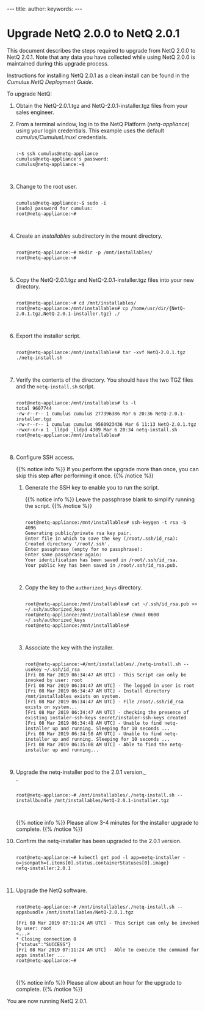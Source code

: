 \--- title: author: keywords: ---

# Upgrade NetQ 2.0.0 to NetQ 2.0.1

This document describes the steps required to upgrade from NetQ 2.0.0 to
NetQ 2.0.1. Note that any data you have collected while using NetQ 2.0.0
is maintained during this upgrade process.

Instructions for installing NetQ 2.0.1 as a clean install can be found
in the *Cumulus NetQ Deployment Guide*.

To upgrade NetQ:

1.  Obtain the NetQ-2.0.1.tgz and NetQ-2.0.1-installer.tgz files from
    your sales engineer.

2.  From a terminal window, log in to the NetQ Platform
    (*netq-appliance*) using your login credentials. This example uses
    the default *cumulus/CumulusLinux\!* credentials.
    
    ``` 
                    
    :~$ ssh cumulus@netq-appliance
    cumulus@netq-appliance's password: 
    cumulus@netq-appliance:~$ 
    
        
    ```

3.  Change to the root user.
    
    ``` 
                    
    cumulus@netq-appliance:~$ sudo -i
    [sudo] password for cumulus:
    root@netq-appliance:~#
    
        
    ```

4.  Create an *installables* subdirectory in the mount directory.
    
    ``` 
                    
    root@netq-appliance:~# mkdir -p /mnt/installables/
    root@netq-appliance:~#
    
        
    ```

5.  Copy the NetQ-2.0.1.tgz and NetQ-2.0.1-installer.tgz files into your
    new directory.
    
    ``` 
                    
    root@netq-appliance:~# cd /mnt/installables/
    root@netq-appliance:/mnt/installables# cp /home/usr/dir/{NetQ-2.0.1.tgz,NetQ-2.0.1-installer.tgz} ./ 
    
        
    ```

6.  Export the installer script.
    
    ``` 
                    
    root@netq-appliance:/mnt/installables# tar -xvf NetQ-2.0.1.tgz ./netq-install.sh
    
        
    ```

7.  Verify the contents of the directory. You should have the two TGZ
    files and the `netq-install.sh` script.
    
    ``` 
                    
    root@netq-appliance:/mnt/installables# ls -l
    total 9607744
    -rw-r--r-- 1 cumulus cumulus 277396386 Mar 6 20:36 NetQ-2.0.1-installer.tgz
    -rw-r--r-- 1 cumulus cumulus 9560923436 Mar 6 11:13 NetQ-2.0.1.tgz
    -rwxr-xr-x 1 _lldpd _lldpd 4309 Mar 6 20:34 netq-install.sh
    root@netq-appliance:/mnt/installables#
    
        
    ```

8.  Configure SSH access.
    
    <div class="confbox admonition admonition-info">
    
    <div class="admonition-body">
    
    {{% notice info %}} If you perform the upgrade more than once, you
    can skip this step after performing it once. {{% /notice %}}
    
    </div>
    
    </div>
    
    1.  Generate the SSH key to enable you to run the script.
        
        <div class="confbox admonition admonition-info">
        
        <div class="admonition-body">
        
        {{% notice info %}} Leave the passphrase blank to simplify
        running the script. {{% /notice %}}
        
        </div>
        
        </div>
        
        ``` 
                        
        root@netq-appliance:/mnt/installables# ssh-keygen -t rsa -b 4096
        Generating public/private rsa key pair.
        Enter file in which to save the key (/root/.ssh/id_rsa):
        Created directory '/root/.ssh'.
        Enter passphrase (empty for no passphrase): 
        Enter same passphrase again:
        Your identification has been saved in /root/.ssh/id_rsa.
        Your public key has been saved in /root/.ssh/id_rsa.pub.
        
            
        ```
    
    2.  Copy the key to the `authorized_keys` directory.
        
        ``` 
                        
        root@netq-appliance:/mnt/installables# cat ~/.ssh/id_rsa.pub >> ~/.ssh/authorized_keys
        root@netq-appliance:/mnt/installables# chmod 0600 ~/.ssh/authorized_keys
        root@netq-appliance:/mnt/installables#
        
            
        ```
    
    3.  Associate the key with the installer.
        
        ``` 
                        
        root@netq-appliance:~#/mnt/installables/./netq-install.sh --usekey ~/.ssh/id_rsa
        [Fri 08 Mar 2019 06:34:47 AM UTC] - This Script can only be invoked by user: root
        [Fri 08 Mar 2019 06:34:47 AM UTC] - The logged in user is root
        [Fri 08 Mar 2019 06:34:47 AM UTC] - Install directory /mnt/installables exists on system.
        [Fri 08 Mar 2019 06:34:47 AM UTC] - File /root/.ssh/id_rsa exists on system...
        [Fri 08 Mar 2019 06:34:47 AM UTC] - checking the presence of existing instaler-ssh-keys secret/instaler-ssh-keys created
        [Fri 08 Mar 2019 06:34:48 AM UTC] - Unable to find netq-installer up and running. Sleeping for 10 seconds ...
        [Fri 08 Mar 2019 06:34:58 AM UTC] - Unable to find netq-installer up and running. Sleeping for 10 seconds ...
        [Fri 08 Mar 2019 06:35:08 AM UTC] - Able to find the netq-installer up and running...
        
            
        ```

9.  Upgrade the netq-installer pod to the 2.0.1 version.*_  
    _*
    
    ``` 
                    
    root@netq-appliance:~# /mnt/installables/./netq-install.sh --installbundle /mnt/installables/NetQ-2.0.1-installer.tgz
    
        
    ```
    
    <div class="confbox admonition admonition-info">
    
    <div class="admonition-body">
    
    {{% notice info %}} Please allow 3-4 minutes for the installer
    upgrade to complete. {{% /notice %}}
    
    </div>
    
    </div>

10. Confirm the netq-installer has been upgraded to the 2.0.1 version.
    
    ``` 
                    
    root@netq-appliance:~# kubectl get pod -l app=netq-installer -o=jsonpath={.items[0].status.containerStatuses[0].image}
    netq-installer:2.0.1
    
        
    ```

11. Upgrade the NetQ software.
    
    ``` 
                    
    root@netq-appliance:~# /mnt/installables/./netq-install.sh --appsbundle /mnt/installables/NetQ-2.0.1.tgz
     
    [Fri 08 Mar 2019 07:11:24 AM UTC] - This Script can only be invoked by user: root
    <...>
    * Closing connection 0
    {"status":"SUCCESS"}
    [Fri 08 Mar 2019 07:11:24 AM UTC] - Able to execute the command for apps installer ...
    root@netq-appliance:~#
    
        
    ```
    
    <div class="confbox admonition admonition-info">
    
    <div class="admonition-body">
    
    {{% notice info %}} Please allow about an hour for the upgrade to
    complete. {{% /notice %}}
    
    </div>
    
    </div>

You are now running NetQ 2.0.1.
